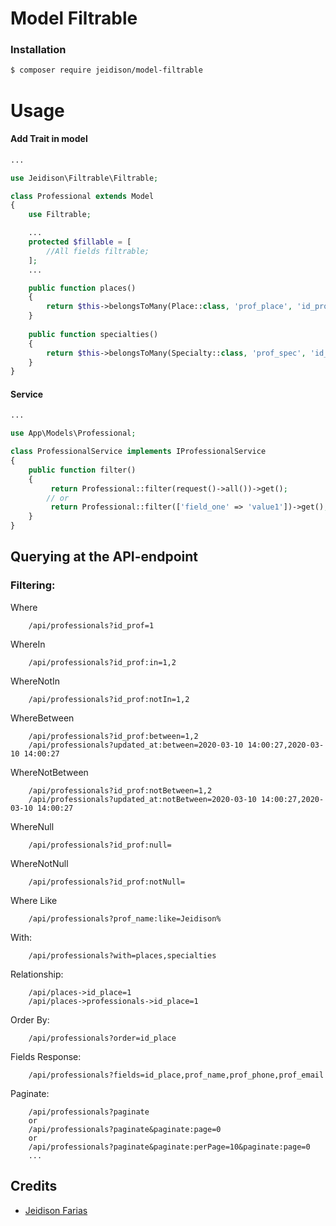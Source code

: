 # Model Filtrable

### Installation

```bash
$ composer require jeidison/model-filtrable
```
# Usage

#### Add Trait in model


```php
...

use Jeidison\Filtrable\Filtrable;

class Professional extends Model
{
    use Filtrable;

    ...
    protected $fillable = [
        //All fields filtrable;
    ];
    ...

    public function places()
    {
        return $this->belongsToMany(Place::class, 'prof_place', 'id_prof', 'id_place');
    }
    
    public function specialties()
    {
        return $this->belongsToMany(Specialty::class, 'prof_spec', 'id_prof', 'id_spec');
    }
}
```

#### Service

```php
...

use App\Models\Professional;

class ProfessionalService implements IProfessionalService
{
    public function filter()
    {
         return Professional::filter(request()->all())->get(); 
        // or
         return Professional::filter(['field_one' => 'value1'])->get();     
    }
}
```

## Querying at the API-endpoint

### Filtering:

Where
```
    /api/professionals?id_prof=1
```

WhereIn
```
    /api/professionals?id_prof:in=1,2
```

WhereNotIn
```
    /api/professionals?id_prof:notIn=1,2
```

WhereBetween
```
    /api/professionals?id_prof:between=1,2
    /api/professionals?updated_at:between=2020-03-10 14:00:27,2020-03-10 14:00:27
```

WhereNotBetween
```
    /api/professionals?id_prof:notBetween=1,2
    /api/professionals?updated_at:notBetween=2020-03-10 14:00:27,2020-03-10 14:00:27
```

WhereNull
```
    /api/professionals?id_prof:null=
```

WhereNotNull
```
    /api/professionals?id_prof:notNull=
```

Where Like
```
    /api/professionals?prof_name:like=Jeidison%
```

With:
```
    /api/professionals?with=places,specialties
```

Relationship:
```
    /api/places->id_place=1
    /api/places->professionals->id_place=1
```

Order By:
```
    /api/professionals?order=id_place
```

Fields Response:
```
    /api/professionals?fields=id_place,prof_name,prof_phone,prof_email
```

Paginate:
```
    /api/professionals?paginate
    or
    /api/professionals?paginate&paginate:page=0
    or
    /api/professionals?paginate&paginate:perPage=10&paginate:page=0
    ...
```

## Credits
- [Jeidison Farias](https://github.com/jeidison)
